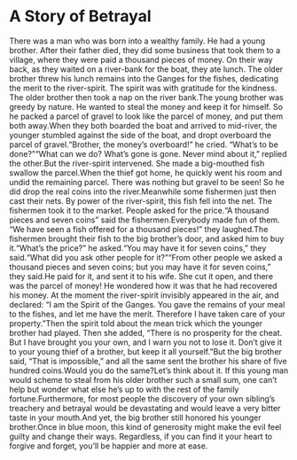 # A Story of Betrayal

There was a man who was born into a wealthy family. He had a young brother. After their father died, they did some business that took them to a village, where they were paid a thousand pieces of money.      On their way back, as they waited on a river-bank for the boat, they ate lunch. The older brother threw his lunch remains into the Ganges for the fishes, dedicating the merit to the river-spirit. The spirit was with gratitude for the kindness. The older brother then took a nap on the river bank.The young brother was greedy by nature. He wanted to steal the money and keep it for himself. So he packed a parcel of gravel to look like the parcel of money, and put them both away.When they both boarded the boat and arrived to mid-river, the younger stumbled against the side of the boat, and dropt overboard the parcel of gravel.“Brother, the money’s overboard!” he cried. “What’s to be done?”“What can we do? What’s gone is gone. Never mind about it,” replied the other.But the river-spirit intervened. She made a big-mouthed fish swallow the parcel.When the thief got home, he quickly went his room and undid the remaining parcel. There was nothing but gravel to be seen! So he did drop the real coins into the river.Meanwhile some fishermen just then cast their nets. By power of the river-spirit, this fish fell into the net. The fishermen took it to the market. People asked for the price.“A thousand pieces and seven coins” said the fishermen.Everybody made fun of them. “We have seen a fish offered for a thousand pieces!” they laughed.The fishermen brought their fish to the big brother’s door, and asked him to buy it.“What’s the price?” he asked.“You may have it for seven coins,” they said.“What did you ask other people for it?”“From other people we asked a thousand pieces and seven coins; but you may have it for seven coins,” they said.He paid for it, and sent it to his wife. She cut it open, and there was the parcel of money! He wondered how it was that he had recovered his money. At the moment the river-spirit invisibly appeared in the air, and declared: “I am the Spirit of the Ganges. You gave the remains of your meal to the fishes, and let me have the merit. Therefore I have taken care of your property.”Then the spirit told about the mean trick which the younger brother had played. Then she added, “There is no prosperity for the cheat. But I have brought you your own, and I warn you not to lose it. Don’t give it to your young thief of a brother, but keep it all yourself.”But the big brother said, “That is impossible,” and all the same sent the brother his share of five hundred coins.Would you do the same?Let’s think about it. If this young man would scheme to steal from his older brother such a small sum, one can’t help but wonder what else he’s up to with the rest of the family fortune.Furthermore, for most people the discovery of your own sibling’s treachery and betrayal would be devastating and would leave a very bitter taste in your mouth.And yet, the big brother still honored his younger brother.Once in blue moon, this kind of generosity might make the evil feel guilty and change their ways. Regardless, if you can find it your heart to forgive and forget, you’ll be happier and more at ease.